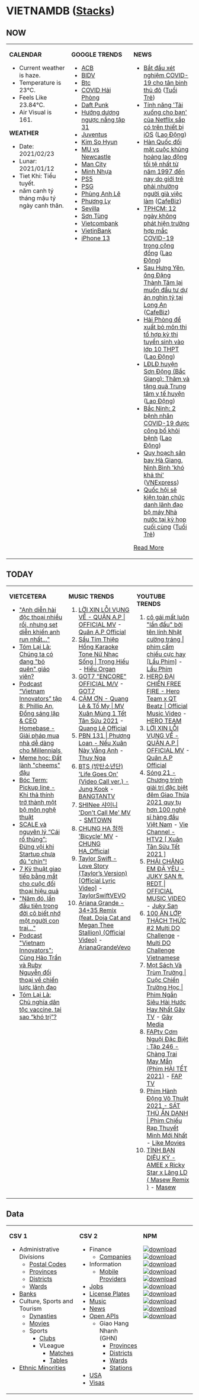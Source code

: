 # VIETNAMDB ([Stacks](docs/stacks))

## NOW

<table style="width:100%"><tbody style="width:100%"><tr><td valign="top" width="33%">

**CALENDAR**

- Current weather is haze.
- Temperature is 23°C.
- Feels Like 23.84°C.
- Air Visual is 161.

**WEATHER**

- Date: 2021/02/23
- Lunar: 2021/01/12
- Tiet Khi: Tiểu tuyết.
- năm canh tý tháng mậu tý ngày canh thân.

</td><td valign="top" width="33%">

**GOOGLE TRENDS**

- [ACB](https://www.google.com/search?q=ACB)
- [BIDV](https://www.google.com/search?q=BIDV)
- [Btc](https://www.google.com/search?q=Btc)
- [COVID Hải Phòng](https://www.google.com/search?q=COVID%20H%E1%BA%A3i%20Ph%C3%B2ng)
- [Daft Punk](https://www.google.com/search?q=Daft%20Punk)
- [Hướng dương ngược nắng tập 31](https://www.google.com/search?q=H%C6%B0%E1%BB%9Bng%20d%C6%B0%C6%A1ng%20ng%C6%B0%E1%BB%A3c%20n%E1%BA%AFng%20t%E1%BA%ADp%2031)
- [Juventus](https://www.google.com/search?q=Juventus)
- [Kim So Hyun](https://www.google.com/search?q=Kim%20So%20Hyun)
- [MU vs Newcastle](https://www.google.com/search?q=MU%20vs%20Newcastle)
- [Man City](https://www.google.com/search?q=Man%20City)
- [Minh Nhựa](https://www.google.com/search?q=Minh%20Nh%E1%BB%B1a)
- [PS5](https://www.google.com/search?q=PS5)
- [PSG](https://www.google.com/search?q=PSG)
- [Phùng Anh Lê](https://www.google.com/search?q=Ph%C3%B9ng%20Anh%20L%C3%AA)
- [Phương Ly](https://www.google.com/search?q=Ph%C6%B0%C6%A1ng%20Ly)
- [Sevilla](https://www.google.com/search?q=Sevilla)
- [Sơn Tùng](https://www.google.com/search?q=S%C6%A1n%20T%C3%B9ng)
- [Vietcombank](https://www.google.com/search?q=Vietcombank)
- [VietinBank](https://www.google.com/search?q=VietinBank)
- [iPhone 13](https://www.google.com/search?q=iPhone%2013)

</td><td valign="top" width="33%">

**NEWS**

- [Bắt đầu xét nghiệm COVID-19 cho tân binh thủ đô](https://tuoitre.vn/bat-dau-xet-nghiem-covid-19-cho-tan-binh-thu-do-20210223103108473.htm) ([Tuổi Trẻ](https://tuoitre.vn))
- [Tính năng 'Tải xuống cho bạn' của Netflix sắp có trên thiết bị iOS](https://laodong.vn/cong-nghe/tinh-nang-tai-xuong-cho-ban-cua-netflix-sap-co-tren-thiet-bi-ios-882799.ldo) ([Lao Động](https://laodong.vn))
- [Hàn Quốc đối mặt cuộc khủng hoảng lao động tồi tệ nhất từ năm 1997 đến nay do giới trẻ phải nhường người già việc làm](https://cafebiz.vn/han-quoc-doi-mat-cuoc-khung-hoang-lao-dong-toi-te-nhat-tu-nam-1997-den-nay-do-gioi-tre-phai-nhuong-nguoi-gia-viec-lam-20210223093213751.chn) ([CafeBiz](https://cafebiz.vn))
- [TPHCM: 12 ngày không phát hiện trường hợp mắc COVID-19 trong cộng đồng](https://laodong.vn/y-te/tphcm-12-ngay-khong-phat-hien-truong-hop-mac-covid-19-trong-cong-dong-882790.ldo) ([Lao Động](https://laodong.vn))
- [Sau Hưng Yên, ông Đặng Thành Tâm lại muốn đầu tư dự án nghìn tỷ tại Long An](https://cafebiz.vn/sau-hung-yen-ong-dang-thanh-tam-lai-muon-dau-tu-du-an-nghin-ty-tai-long-an-2021022311090035.chn) ([CafeBiz](https://cafebiz.vn))
- [Hải Phòng đề xuất bỏ môn thi tổ hợp kỳ thi tuyển sinh vào lớp 10 THPT](https://laodong.vn/giao-duc/hai-phong-de-xuat-bo-mon-thi-to-hop-ky-thi-tuyen-sinh-vao-lop-10-thpt-882794.ldo) ([Lao Động](https://laodong.vn))
- [LĐLĐ huyện Sơn Động (Bắc Giang): Thăm và tặng quà Trung tâm y tế huyện](https://laodong.vn/ldld-bac-giang/ldld-huyen-son-dong-bac-giang-tham-va-tang-qua-trung-tam-y-te-huyen-882793.ldo) ([Lao Động](https://laodong.vn))
- [Bắc Ninh: 2 bệnh nhân COVID-19 được công bố khỏi bệnh](https://laodong.vn/y-te/bac-ninh-2-benh-nhan-covid-19-duoc-cong-bo-khoi-benh-882757.ldo) ([Lao Động](https://laodong.vn))
- [Quy hoạch sân bay Hà Giang, Ninh Bình 'khó khả thi'](https://vnexpress.net/quy-hoach-san-bay-ha-giang-ninh-binh-kho-kha-thi-4238572.html) ([VNExpress](https://vnexpress.net))
- [Quốc hội sẽ kiện toàn chức danh lãnh đạo bộ máy Nhà nước tại kỳ họp cuối cùng](https://tuoitre.vn/quoc-hoi-se-kien-toan-chuc-danh-lanh-dao-bo-may-nha-nuoc-tai-ky-hop-cuoi-cung-20210223105542241.htm) ([Tuổi Trẻ](https://tuoitre.vn))

[Read More](docs/news/README.md)

</td></tr></tbody></table>

## TODAY

<table style="width:100%"><tbody style="width:100%"><tr><td valign="top" width="33%">

**VIETCETERA**

- ["Anh diễn hài độc thoại nhiều rồi, nhưng set diễn khiến anh run nhất..."](https://vietcetera.com/vn/anh-dien-hai-doc-thoai-nhieu-roi-nhung-set-dien-khien-anh-run-nhat)
- [Tóm Lại Là: Chúng ta có đang "bỏ quên" giáo viên?](https://vietcetera.com/vn/tom-lai-la-chung-ta-co-dang-bo-quen-giao-vien)
- [Podcast “Vietnam Innovators” tập 8: Phillip An, Đồng sáng lập & CEO Homebase - Giải pháp mua nhà dễ dàng cho Millennials ](https://vietcetera.com/vn/podcast-vietnam-innovators-tap-8-phillip-an-dong-sang-lap-ceo-homebase-giai-phap-mua-nha-de-dang-cho-millennials)
- [Meme học: Đất lành "cheems" đậu](https://vietcetera.com/vn/meme-hoc-cheems)
- [Bóc Term: Pickup line - Khi thả thính trở thành một bộ môn nghệ thuật](https://vietcetera.com/vn/boc-term-pick-up-line-tha-thinh-tro-thanh-mon-nghe-thuat)
- [SCALE và nguyên lý “Cái rổ thủng”: Đừng vội khi Startup chưa đủ "chín"! ](https://vietcetera.com/vn/scale-va-nguyen-ly-cai-ro-thung-dung-voi-khi-startup-chua-du-chin)
- [7 Kỹ thuật giao tiếp bằng mắt cho cuộc đối thoại hiệu quả](https://vietcetera.com/vn/7-cach-duy-tri-giao-tiep-bang-mat-hieu-qua)
- ["Năm đó, lần đầu tiên trong đời cô biết nhớ một người con trai..."](https://vietcetera.com/vn/nhan-quyet-dinh-day-o-dao-ngay-len-tau-chua-kip-buon-co-da-oi)
- [Podcast "Vietnam Innovators": Cùng Hảo Trần và Ruby Nguyễn đối thoại về chiến lược lãnh đạo](https://vietcetera.com/vn/podcast-vietnam-innovators-cung-hao-tran-va-ruby-nguyen-doi-thoai-voi-nhung-lanh-dao-tai-ba)
- [Tóm Lại Là: Chủ nghĩa dân tộc vaccine, tại sao “khó trị”?](https://vietcetera.com/vn/tom-lai-la-chu-nghia-dan-toc-vaccine-tai-sao-kho-tri)

</td><td valign="top" width="33%">

**MUSIC TRENDS**

01. [LỜI XIN LỖI VỤNG VỀ - QUÂN A.P | OFFICIAL MV](https://www.youtube.com/watch?v=LhTwcqI71n0) - [Quân A.P Official](https://www.youtube.com/channel/UCXKnIgvBwPV6G-uT7gBXhcA)
02. [Sầu Tím Thiệp Hồng Karaoke Tone Nữ Nhạc Sống | Trọng Hiếu](https://www.youtube.com/watch?v=BRMjeHz412Q) - [Hiếu Organ](https://www.youtube.com/channel/UCWEYgC77_ZlbDxStQyzOwfA)
03. [GOT7 "ENCORE" OFFICIAL M/V](https://www.youtube.com/watch?v=tAe0yUEzAaI) - [GOT7](https://www.youtube.com/channel/UCNtZPzvkjjB3EuPMNY71cmA)
04. [CẢM ƠN - Quang Lê & Tố My | MV Xuân Mùng 1 Tết Tân Sửu 2021](https://www.youtube.com/watch?v=SeQ1H0oQCPE) - [Quang Lê Official](https://www.youtube.com/channel/UCNqz53FCc3mUg5NyzHxsXGQ)
05. [PBN 131 | Phương Loan - Nếu Xuân Này Vắng Anh](https://www.youtube.com/watch?v=IvkgmzWH_wk) - [Thuy Nga](https://www.youtube.com/channel/UC7nMrW3baKp0dA5Tz9ulVYQ)
06. [BTS (방탄소년단) 'Life Goes On' (Video Call ver.) - Jung Kook](https://www.youtube.com/watch?v=ZmxW5QD7cvM) - [BANGTANTV](https://www.youtube.com/channel/UCLkAepWjdylmXSltofFvsYQ)
07. [SHINee 샤이니 'Don't Call Me' MV](https://www.youtube.com/watch?v=p6OoY6xneI0) - [SMTOWN](https://www.youtube.com/channel/UCEf_Bc-KVd7onSeifS3py9g)
08. [CHUNG HA 청하 'Bicycle' MV](https://www.youtube.com/watch?v=_waD9YW8Pa8) - [CHUNG HA_Official](https://www.youtube.com/channel/UC9Gxb0gMCh3EPIDLQXeQUog)
09. [Taylor Swift - Love Story (Taylor’s Version) [Official Lyric Video]](https://www.youtube.com/watch?v=aXzVF3XeS8M) - [TaylorSwiftVEVO](https://www.youtube.com/channel/UCANLZYMidaCbLQFWXBC95Jg)
10. [Ariana Grande - 34+35 Remix (feat. Doja Cat and Megan Thee Stallion) (Official Video)](https://www.youtube.com/watch?v=ssq6X6alZ3w) - [ArianaGrandeVevo](https://www.youtube.com/channel/UC0VOyT2OCBKdQhF3BAbZ-1g)

</td><td valign="top" width="33%">

**YOUTUBE TRENDS**

01. [cô gái mất luôn "lần đầu" bởi tên lính Nhật cường tráng | phim cấm chiếu cực hay [Lẩu Phim]](https://www.youtube.com/watch?v=qz77e_jZ5v8) - [Lẩu Phim](https://www.youtube.com/channel/UC8FP0dPlPBtybikzPvxChTA)
02. [HERO ĐẠI CHIẾN FREE FIRE - Hero Team x QT Beatz | Official Music Video](https://www.youtube.com/watch?v=KCzq4aa0wbw) - [HERO TEAM](https://www.youtube.com/channel/UC4uf1-QJkwH-9T5ejvncxIA)
03. [LỜI XIN LỖI VỤNG VỀ - QUÂN A.P | OFFICIAL MV](https://www.youtube.com/watch?v=LhTwcqI71n0) - [Quân A.P Official](https://www.youtube.com/channel/UCXKnIgvBwPV6G-uT7gBXhcA)
04. [Sóng 21 - Chương trình giải trí đặc biệt đêm Giao Thừa 2021 quy tụ hơn 100 nghệ sĩ hàng đầu Việt Nam](https://www.youtube.com/watch?v=CHaRCw5ccuA) - [Vie Channel - HTV2 [ Xuân Tân Sửu Tết 2021 ]](https://www.youtube.com/channel/UCkna2OcuN1E6u5I8GVtdkOw)
05. [PHẢI CHĂNG EM ĐÃ YÊU - JUKY SAN ft. REDT | OFFICIAL MUSIC VIDEO](https://www.youtube.com/watch?v=O81_4VAson4) - [Juky San](https://www.youtube.com/channel/UC78x4PoknbPpD4KkeoVaKZQ)
06. [100 ĂN LỚP THÁCH THỨC #2 Multi DO Challenge](https://www.youtube.com/watch?v=M7rMwAHbkOA) - [Multi DO Challenge Vietnamese](https://www.youtube.com/channel/UC3ZxI9t1wW-Re_XCG66cphA)
07. [Mọt Sách Và Trùm Trường | Cuộc Chiến Trường Học | Phim Ngắn Siêu Hài Hước Hay Nhất Gãy TV](https://www.youtube.com/watch?v=tHJN7m4_uYg) - [Gãy Media](https://www.youtube.com/channel/UCTp_WPPxWCjdlXK9kqzxm0A)
08. [FAPtv Cơm Nguội Đặc Biệt : Tập 246 - Chàng Trai May Mắn (Phim HÀI TẾT 2021)](https://www.youtube.com/watch?v=GKRppaLQrI8) - [FAP TV](https://www.youtube.com/channel/UC0jDoh3tVXCaqJ6oTve8ebA)
09. [Phim Hành Động Võ Thuật 2021 - SÁT THỦ ẨN DANH | Phim Chiếu Rạp Thuyết Minh Mới Nhất](https://www.youtube.com/watch?v=qSqv22xvfVU) - [Like Movies](https://www.youtube.com/channel/UCWDfO46yvUbLudW99_rVTBg)
10. [TÌNH BẠN DIỆU KỲ - AMEE x Ricky Star x Lăng LD ( Masew Remix )](https://www.youtube.com/watch?v=yFqzSq6T-Iw) - [Masew](https://www.youtube.com/channel/UCpm6kKrf5OdNRZ9hMgk3gsA)

</td></tr></tbody></table>

## Data

<table style="width:100%"><tbody style="width:100%"><tr><td valign="top" width="33%">

**CSV 1**

- Administrative Divisions
  - [Postal Codes](docs/administrative-divisions/postal-codes.csv)
  - [Provinces](docs/administrative-divisions/provinces.csv)
  - [Districts](docs/administrative-divisions/districts.csv)
  - [Wards](docs/administrative-divisions/wards.csv)
- [Banks](docs/banks/banks.csv)
- Culture, Sports and Tourism
  - [Dynasties](docs/cst/culture/dynasties.csv)
  - [Movies](docs/cst/culture/movies.md)
  - Sports
    - [Clubs](docs/cst/sports/clubs.csv)
    - VLeague
      - [Matches](docs/cst/sports/vleague/matches.csv)
      - [Tables](docs/cst/sports/vleague/tables.csv)
- [Ethnic Minorities](docs/ethnic-minorities/ethnic-minorities.csv)

</td><td valign="top" width="33%">

**CSV 2**

- Finance
  - [Companies](docs/finance/companies.csv)
- Information
  - [Mobile Providers](docs/information/mobile-providers.csv)
- [Jobs](docs/jobs/README.md)
- [License Plates](docs/license-plates/license-plates.csv)
- [Music](docs/music/artists.csv)
- [News](docs/news/README.md)
- [Open APIs](docs/open-apis/open-apis.csv)
  - Giao Hang Nhanh (GHN)
    - [Provinces](docs/open-apis/ghn/provinces.csv)
    - [Districts](docs/open-apis/ghn/districts.csv)
    - [Wards](docs/open-apis/ghn/wards.csv)
    - [Stations](docs/open-apis/ghn/stations.csv)
- [USA](docs/usa/README.md)
- [Visas](docs/visas/visas.csv)

</td><td valign="top" width="33%">

**NPM**

[![download](https://img.shields.io/npm/dm/giaohangnhanh.svg?style=flat&label=giaohangnhanh+%28download%29)](https://www.npmjs.com/package/giaohangnhanh)
[![download](https://img.shields.io/npm/dm/onepay.svg?style=flat&label=onepay+%28download%29)](https://www.npmjs.com/package/onepay)
[![download](https://img.shields.io/npm/dm/vietcetera.svg?style=flat&label=vietcetera+%28download%29)](https://www.npmjs.com/package/vietcetera)
[![download](https://img.shields.io/npm/dm/vietnambanks.svg?style=flat&label=vietnambanks+%28download%29)](https://www.npmjs.com/package/vietnambanks)
[![download](https://img.shields.io/npm/dm/vietnamgovernment.svg?style=flat&label=vietnamgovernment+%28download%29)](https://www.npmjs.com/package/vietnamgovernment)
[![download](https://img.shields.io/npm/dm/vietnamnews.svg?style=flat&label=vietnamnews+%28download%29)](https://www.npmjs.com/package/vietnamnews)
[![download](https://img.shields.io/npm/dm/vnapis.svg?style=flat&label=vnapis+%28download%29)](https://www.npmjs.com/package/vnapis)
[![download](https://img.shields.io/npm/dm/vnpay.svg?style=flat&label=vnpay+%28download%29)](https://www.npmjs.com/package/vnpay)
[![download](https://img.shields.io/npm/dm/vtcpay.svg?style=flat&label=vtcpay+%28download%29)](https://www.npmjs.com/package/vtcpay)
[![download](https://img.shields.io/npm/dm/zalopay.svg?style=flat&label=zalopay+%28download%29)](https://www.npmjs.com/package/zalopay)

</td></tr></tbody></table>
